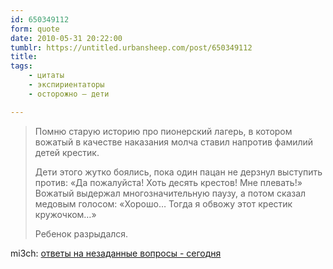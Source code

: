 ```yaml
---
id: 650349112
form: quote
date: 2010-05-31 20:22:00
tumblr: https://untitled.urbansheep.com/post/650349112
title:
tags:
    - цитаты
    - экспириентаторы
    - осторожно — дети

---
```


<blockquote>
<p>Помню старую историю про пионерский лагерь, в котором вожатый в качестве наказания молча ставил напротив фамилий детей крестик.</p>

<p>Дети этого жутко боялись, пока один пацан не дерзнул выступить против: «Да пожалуйста! Хоть десять крестов! Мне плевать!» Вожатый выдержал многозначительную паузу, а потом сказал медовым голосом: «Хорошо&hellip; Тогда я обвожу этот крестик кружочком&hellip;»</p>

<p>Ребенок разрыдался.</p>
</blockquote>

mi3ch: <a href="http://mi3ch.livejournal.com/1736591.html">ответы на незаданные вопросы - сегодня</a>
